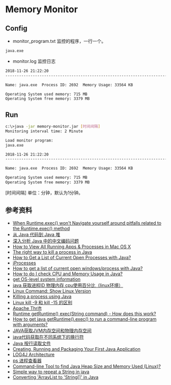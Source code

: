 # Memory Monitor

## Config
* monitor_program.txt 监控的程序，一行一个。
``` txt
java.exe
```

* monitor.log 监控日志
``` txt
2018-11-26 21:22:20
--------------------------------------------------------------------------------

Name: java.exe  Process ID: 2692  Memory Usage: 33564 KB

Operating System used memory: 715 MB
Operating System free memory: 3379 MB
```

## Run
``` bash
c:\>java -jar memory-monitor.jar [时间间隔]
Monitoring interval time: 2 Minute

Load monitor program:
java.exe

2018-11-26 21:22:20
--------------------------------------------------------------------------------

Name: java.exe  Process ID: 2692  Memory Usage: 33564 KB

Operating System used memory: 715 MB
Operating System free memory: 3379 MB
```
[时间间隔] 单位：分钟，默认为1分钟。

## 参考资料
* [When Runtime.exec() won't Navigate yourself around pitfalls related to the Runtime.exec() method](https://www.javaworld.com/article/2071275/core-java/when-runtime-exec---won-t.html)
* [从 Java 代码到 Java 堆](https://www.ibm.com/developerworks/cn/java/j-codetoheap/)
* [深入分析 Java 中的中文编码问题](https://www.ibm.com/developerworks/cn/java/j-lo-chinesecoding/index.html)
* [How to View All Running Apps & Processes in Mac OS X](http://osxdaily.com/2013/05/17/see-all-running-apps-mac-os-x/)
* [The right way to kill a process in Java](https://stackoverflow.com/questions/35230507/the-right-way-to-kill-a-process-in-java)
* [How to Get a List of Current Open Processes with Java?](https://crunchify.com/how-to-get-a-list-of-current-open-processes-with-java/)
* [jProcesses](https://github.com/profesorfalken/jProcesses/blob/master/src/main/java/org/jutils/jprocesses/util/ProcessesUtils.java)
* [How to get a list of current open windows/process with Java?](https://stackoverflow.com/questions/54686/how-to-get-a-list-of-current-open-windows-process-with-java)
* [How to do I check CPU and Memory Usage in Java?](https://stackoverflow.com/questions/74674/how-to-do-i-check-cpu-and-memory-usage-in-java)
* [get OS-level system information](https://stackoverflow.com/questions/25552/get-os-level-system-information)
* [java 获取进程ID 物理内存 cpu使用百分比（linux环境）](https://blog.csdn.net/qiezikuaichuan/article/details/49027417)
* [Linux Command: Show Linux Version](https://www.cyberciti.biz/faq/command-to-show-linux-version/)
* [Killing a process using Java](https://stackoverflow.com/questions/6356340/killing-a-process-using-java)
* [Linux kill -9 和 kill -15 的区别](https://www.cnblogs.com/liuhouhou/p/5400540.html)
* [Apache Thrift](http://thrift.apache.org)
* [Runtime getRuntime() exec(String command) - How does this work?](https://coderanch.com/t/419192/java/Runtime-getRuntime-exec-String-command)
* [How to get java getRuntime().exec() to run a command-line program with arguments?](https://stackoverflow.com/questions/13467307/how-to-get-java-getruntime-exec-to-run-a-command-line-program-with-arguments)
* [JAVA获取JVM内存空间和物理内存空间](https://blog.csdn.net/u013570100/article/details/80839055)
* [java代码获取在不同系统下的换行符](https://blog.csdn.net/ABCDabcdefghijklmn/article/details/53507315)
* [Java 按行读取文件](https://blog.csdn.net/u010889616/article/details/51477037)
* [Creating, Running and Packaging Your First Java Application](https://www.jetbrains.com/help/idea/creating-and-running-your-first-java-application.html?keymap=secondary_mac_os_x_10.5_)
* [LOG4J Architecture](https://logging.apache.org/log4j/2.x/manual/architecture.html)
* [ps 进程查看器](https://linuxtools-rst.readthedocs.io/zh_CN/latest/tool/ps.html)
* [Command-line Tool to find Java Heap Size and Memory Used (Linux)?](https://stackoverflow.com/questions/12797560/command-line-tool-to-find-java-heap-size-and-memory-used-linux)
* [Simple way to repeat a String in java](https://stackoverflow.com/questions/1235179/simple-way-to-repeat-a-string-in-java)
* [Converting 'ArrayList<String> to 'String[]' in Java](https://stackoverflow.com/questions/4042434/converting-arrayliststring-to-string-in-java)
